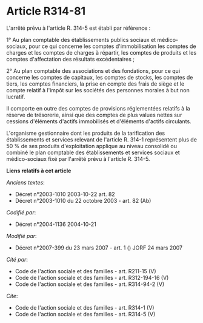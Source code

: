 # Article R314-81

L'arrêté prévu à l'article R. 314-5 est établi par référence : 

1° Au plan comptable des établissements publics sociaux et médico-sociaux, pour ce qui concerne les comptes d'immobilisation
les comptes de charges et les comptes de charges à répartir, les comptes de produits et les comptes d'affectation des
résultats excédentaires ; 

2° Au plan comptable des associations et des fondations, pour ce qui concerne les comptes de capitaux, les comptes de stocks,
les comptes de tiers, les comptes financiers, la prise en compte des frais de siège et le compte relatif à l'impôt sur les
sociétés des personnes morales à but non lucratif. 

Il comporte en outre des comptes de provisions réglementées relatifs à la réserve de trésorerie, ainsi que des comptes de
plus values nettes sur cessions d'éléments d'actifs immobilisés et d'éléments d'actifs circulants. 

L'organisme gestionnaire dont les produits de la tarification des établissements et services relevant de l'article R. 314-1
représentent plus de 50 % de ses produits d'exploitation applique au niveau consolidé ou combiné le plan comptable des
établissements et services sociaux et médico-sociaux fixé par l'arrêté prévu à l'article R. 314-5.

**Liens relatifs à cet article**

_Anciens textes_:

  - Décret n°2003-1010 2003-10-22 art. 82
  - Décret n°2003-1010 du 22 octobre 2003 - art. 82 (Ab)

_Codifié par_:

  - Décret n°2004-1136 2004-10-21

_Modifié par_:

  - Décret n°2007-399 du 23 mars 2007 - art. 1 () JORF 24 mars 2007

_Cité par_:

  - Code de l'action sociale et des familles - art. R211-15 (V)
  - Code de l'action sociale et des familles - art. R312-194-16 (V)
  - Code de l'action sociale et des familles - art. R314-94-2 (V)

_Cite_:

  - Code de l'action sociale et des familles - art. R314-1 (V)
  - Code de l'action sociale et des familles - art. R314-5 (V)
